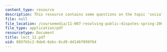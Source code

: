 ```yaml
---
content_type: resource
description: This resource contains some questions on the topic 'social security'.
file: null
file_location: /coursemedia/11-007-resolving-public-disputes-spring-2005/085fb5c29de66ebc8cd9dd146f099f64_lect_12.pdf
file_type: application/pdf
resourcetype: Document
title: lect_12.pdf
uid: 085fb5c2-9de6-6ebc-8cd9-dd146f099f64
---
```


